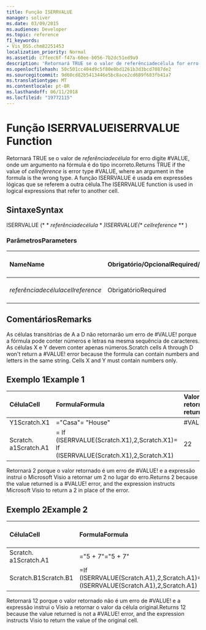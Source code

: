```yaml
---
title: Função ISERRVALUE
manager: soliver
ms.date: 03/09/2015
ms.audience: Developer
ms.topic: reference
f1_keywords:
- Vis_DSS.chm82251453
localization_priority: Normal
ms.assetid: c7feec6f-f47a-60ee-b056-7b2dc51ed9a9
description: 'Retornará TRUE se o valor de referênciadecélula for erro digite #VALUE, onde um argumento na fórmula é do tipo incorreto. A função ISERRVALUE é usada em expressões lógicas que se referem a outra célula.'
ms.openlocfilehash: 50c501cc404d9c5f80e0bd1261b3d3bcd7087de2
ms.sourcegitcommit: 9d60cd82b5413446e5bc8ace2cd689f683fb41a7
ms.translationtype: MT
ms.contentlocale: pt-BR
ms.lasthandoff: 06/11/2018
ms.locfileid: "19772115"
---
```

# <a name="iserrvalue-function"></a><span data-ttu-id="fed08-104">Função ISERRVALUE</span><span class="sxs-lookup"><span data-stu-id="fed08-104">ISERRVALUE Function</span></span>

<span data-ttu-id="fed08-105">Retornará TRUE se o valor de _referênciadecélula_ for erro digite #VALUE, onde um argumento na fórmula é do tipo incorreto.</span><span class="sxs-lookup"><span data-stu-id="fed08-105">Returns TRUE if the value of  _cellreference_ is error type #VALUE, where an argument in the formula is the wrong type.</span></span> <span data-ttu-id="fed08-106">A função ISERRVALUE é usada em expressões lógicas que se referem a outra célula.</span><span class="sxs-lookup"><span data-stu-id="fed08-106">The ISERRVALUE function is used in logical expressions that refer to another cell.</span></span> 
  
## <a name="syntax"></a><span data-ttu-id="fed08-107">Sintaxe</span><span class="sxs-lookup"><span data-stu-id="fed08-107">Syntax</span></span>

<span data-ttu-id="fed08-108">ISERRVALUE (* * *referênciadecélula* * *)</span><span class="sxs-lookup"><span data-stu-id="fed08-108">ISERRVALUE(** *cellreference* ** )</span></span> 
  
### <a name="parameters"></a><span data-ttu-id="fed08-109">Parâmetros</span><span class="sxs-lookup"><span data-stu-id="fed08-109">Parameters</span></span>

|<span data-ttu-id="fed08-110">**Name**</span><span class="sxs-lookup"><span data-stu-id="fed08-110">**Name**</span></span>|<span data-ttu-id="fed08-111">**Obrigatório/Opcional**</span><span class="sxs-lookup"><span data-stu-id="fed08-111">**Required/Optional**</span></span>|<span data-ttu-id="fed08-112">**Tipo de dados**</span><span class="sxs-lookup"><span data-stu-id="fed08-112">**Data Type**</span></span>|<span data-ttu-id="fed08-113">**Descrição**</span><span class="sxs-lookup"><span data-stu-id="fed08-113">**Description**</span></span>|
|:-----|:-----|:-----|:-----|
| <span data-ttu-id="fed08-114">_referênciadecélula_</span><span class="sxs-lookup"><span data-stu-id="fed08-114">_cellreference_</span></span> <br/> |<span data-ttu-id="fed08-115">Obrigatório</span><span class="sxs-lookup"><span data-stu-id="fed08-115">Required</span></span>  <br/> |<span data-ttu-id="fed08-116">**String**</span><span class="sxs-lookup"><span data-stu-id="fed08-116">**String**</span></span> <br/> |<span data-ttu-id="fed08-117">Referência a uma célula.</span><span class="sxs-lookup"><span data-stu-id="fed08-117">Reference to a cell.</span></span>  <br/> |
   
## <a name="remarks"></a><span data-ttu-id="fed08-118">Comentários</span><span class="sxs-lookup"><span data-stu-id="fed08-118">Remarks</span></span>

<span data-ttu-id="fed08-p103">As células transitórias de A a D não retornarão um erro de #VALUE! porque a fórmula pode conter números e letras na mesma sequência de caracteres. As células X e Y devem conter apenas números.</span><span class="sxs-lookup"><span data-stu-id="fed08-p103">Scratch cells A through D won't return a #VALUE! error because the formula can contain numbers and letters in the same string. Cells X and Y must contain numbers only.</span></span> 
  
## <a name="example-1"></a><span data-ttu-id="fed08-122">Exemplo 1</span><span class="sxs-lookup"><span data-stu-id="fed08-122">Example 1</span></span>

|<span data-ttu-id="fed08-123">**Célula**</span><span class="sxs-lookup"><span data-stu-id="fed08-123">**Cell**</span></span>|<span data-ttu-id="fed08-124">**Formula**</span><span class="sxs-lookup"><span data-stu-id="fed08-124">**Formula**</span></span>|<span data-ttu-id="fed08-125">**Valor retornado**</span><span class="sxs-lookup"><span data-stu-id="fed08-125">**Value returned**</span></span>|
|:-----|:-----|:-----|
|<span data-ttu-id="fed08-126">Y1</span><span class="sxs-lookup"><span data-stu-id="fed08-126">Scratch.X1</span></span>  <br/> |<span data-ttu-id="fed08-127">="Casa"</span><span class="sxs-lookup"><span data-stu-id="fed08-127">= "House"</span></span>  <br/> |<span data-ttu-id="fed08-128">#VALUE!</span><span class="sxs-lookup"><span data-stu-id="fed08-128">#VALUE!</span></span>  <br/> |
|<span data-ttu-id="fed08-129">Scratch. a1</span><span class="sxs-lookup"><span data-stu-id="fed08-129">Scratch.A1</span></span>  <br/> |<span data-ttu-id="fed08-130">= If (ISERRVALUE(Scratch.X1),2,Scratch.X1)</span><span class="sxs-lookup"><span data-stu-id="fed08-130">= If (ISERRVALUE(Scratch.X1),2,Scratch.X1)</span></span>  <br/> |<span data-ttu-id="fed08-131">2</span><span class="sxs-lookup"><span data-stu-id="fed08-131">2</span></span>  <br/> |
   
<span data-ttu-id="fed08-p104">Retornará 2 porque o valor retornado é um erro de #VALUE! e a expressão instrui o Microsoft Visio a retornar um 2 no lugar do erro.</span><span class="sxs-lookup"><span data-stu-id="fed08-p104">Returns 2 because the value returned is a #VALUE! error, and the expression instructs Microsoft Visio to return a 2 in place of the error.</span></span>
  
## <a name="example-2"></a><span data-ttu-id="fed08-134">Exemplo 2</span><span class="sxs-lookup"><span data-stu-id="fed08-134">Example 2</span></span>

|<span data-ttu-id="fed08-135">**Célula**</span><span class="sxs-lookup"><span data-stu-id="fed08-135">**Cell**</span></span>|<span data-ttu-id="fed08-136">**Formula**</span><span class="sxs-lookup"><span data-stu-id="fed08-136">**Formula**</span></span>|<span data-ttu-id="fed08-137">**Valor retornado**</span><span class="sxs-lookup"><span data-stu-id="fed08-137">**Value returned**</span></span>|
|:-----|:-----|:-----|
|<span data-ttu-id="fed08-138">Scratch. a1</span><span class="sxs-lookup"><span data-stu-id="fed08-138">Scratch.A1</span></span>  <br/> |<span data-ttu-id="fed08-139">="5 + 7"</span><span class="sxs-lookup"><span data-stu-id="fed08-139">="5 + 7"</span></span>  <br/> |<span data-ttu-id="fed08-140">5 + 7</span><span class="sxs-lookup"><span data-stu-id="fed08-140">5 + 7</span></span>  <br/> |
|<span data-ttu-id="fed08-141">Scratch.B1</span><span class="sxs-lookup"><span data-stu-id="fed08-141">Scratch.B1</span></span>  <br/> |<span data-ttu-id="fed08-142">=If (ISERRVALUE(Scratch.A1),2,Scratch.A1)</span><span class="sxs-lookup"><span data-stu-id="fed08-142">=If (ISERRVALUE(Scratch.A1),2,Scratch.A1)</span></span>  <br/> |<span data-ttu-id="fed08-143">5 + 7</span><span class="sxs-lookup"><span data-stu-id="fed08-143">5 + 7</span></span>  <br/> |
   
<span data-ttu-id="fed08-p105">Retornará 12 porque o valor retornado não é um erro de #VALUE! e a expressão instrui o Visio a retornar o valor da célula original.</span><span class="sxs-lookup"><span data-stu-id="fed08-p105">Returns 12 because the value returned is not a #VALUE! error, and the expression instructs Visio to return the value of the original cell.</span></span>
  

